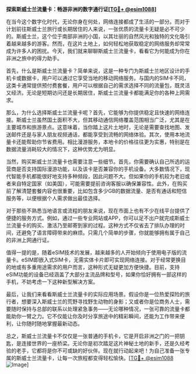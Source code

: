 **探索斯威士兰流量卡：畅游非洲的数字通行证[[TG💪+ @esim1088](https://t.me/s/esim1088)]**

在当今这个数字化时代，无论你身在何处，网络连接都成了生活的一部分。而对于计划前往斯威士兰旅行或长期居住的人来说，一张优质的流量卡无疑是必不可少的。斯威士兰，这个位于南部非洲的小国，以其壮丽的自然风光和独特的文化吸引着越来越多的游客。然而，在这片土地上，如何轻松地获取稳定的网络服务却常常成为许多人的困扰。今天，我们就来聊聊斯威士兰流量卡，看看它为何能成为你在非洲之旅中的得力助手。

首先，什么是斯威士兰流量卡？简单来说，这是一种专门为斯威士兰地区设计的手机卡或数据卡，用户可以通过它享受当地的移动网络服务。与国内的SIM卡不同，这类卡通常提供预付费套餐，用户可以根据自己的需求选择不同的流量包，既灵活又经济。无论是短期访问还是长期居住，斯威士兰流量卡都能满足你的各种上网需求。

那么，为什么选择斯威士兰流量卡呢？首先，它能够为你提供稳定且快速的网络连接。斯威士兰虽然国土面积不大，但其移动通信网络覆盖范围相当广泛，尤其是在主要城市和旅游景点。这意味着，当你踏上这片土地时，无论是需要查找地图、发送邮件还是与家人朋友视频通话，都能享受到流畅的网络体验。其次，使用本地流量卡还能帮助你节省费用。相比漫游服务，本地卡的价格往往更为实惠，特别是在数据流量消耗较大的情况下，这种优势尤为明显。

当然，购买斯威士兰流量卡也需要注意一些细节。首先，你需要确认自己所选的运营商是否支持国际漫游功能，以及该卡是否兼容你的手机设备。大多数情况下，现代智能手机都能很好地支持多种频段，因此问题不大。但如果你的手机较为老旧或者来自特定国家（如美国），可能需要提前咨询客服以确保兼容性。此外，在购买前了解清楚套餐内容也很重要，比如包含多少GB的数据流量、是否有通话和短信服务等，以便根据个人需求做出最佳选择。

对于那些不熟悉当地语言或流程的朋友来说，现在市面上也有不少在线平台提供了便捷的服务方式。例如，通过一些专业网站或APP，你可以足不出户就完成斯威士兰流量卡的购买、激活乃至邮寄到家的过程。这种方式不仅省去了排队办理的时间，还避免了语言障碍带来的麻烦。只需几个简单的步骤，你就能够拥有属于自己的非洲上网通行证。

值得一提的是，随着eSIM技术的发展，越来越多的人开始倾向于使用电子版的流量卡。eSIM即嵌入式SIM卡，无需实体卡片即可实现网络连接。对于经常更换目的地或有多重用途需求的用户而言，这种形式无疑更加方便快捷。目前，支持eSIM功能的设备已经涵盖了大部分主流品牌和型号，如果你恰好拥有一部这样的手机，不妨考虑一下这种新型解决方案。

最后，让我们来看看斯威士兰流量卡的实际应用场景。假设你是一位热爱探险的旅行者，想要深入斯威士兰的荒野寻找野生动物的身影；又或者你是位商务人士，需要随时保持与总部的联系以处理紧急事务——无论哪种情况，一张可靠的流量卡都能助你一臂之力。它不仅能让你及时分享旅途中的精彩瞬间，还能为工作带来便利，让你随时随地掌握最新动态。

总之，斯威士兰流量卡不仅仅是一张普通的手机卡，它是开启非洲之门的一把钥匙，是连接世界的一座桥梁。无论你是初次踏足这片神秘土地的新手，还是久经考验的老手，它都将是你不可或缺的好伙伴。现在就行动起来吧！为自己准备一张专属的斯威士兰流量卡，让每一次旅程都变得轻松愉快。[[TG💪+ @esim1088](https://t.me/s/esim1088) ![Image](https://i.postimg.cc/4NQfJmqS/Snipaste-2025-05-13-00-14-12.png)]